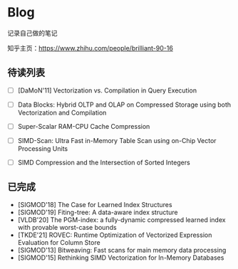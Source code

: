 # Blog

记录自己做的笔记

知乎主页：https://www.zhihu.com/people/brilliant-90-16





## 待读列表

- [ ] [DaMoN'11] Vectorization vs. Compilation in Query Execution
- [ ] Data Blocks: Hybrid OLTP and OLAP on Compressed Storage using both Vectorization and Compilation
- [ ] Super-Scalar RAM-CPU Cache Compression
- [ ] SIMD-Scan: Ultra Fast in-Memory Table Scan using on-Chip Vector Processing Units
- [ ] SIMD Compression and the Intersection of Sorted Integers



## 已完成

- [SIGMOD'18] The Case for Learned Index Structures
- [SIGMOD'19] Fiting-tree: A data-aware index structure
- [VLDB'20] The PGM-index: a fully-dynamic compressed learned index with provable worst-case bounds
- [TKDE'21] ROVEC: Runtime Optimization of Vectorized Expression Evaluation for Column Store
- [SIGMOD'13] Bitweaving: Fast scans for main memory data processing
- [SIGMOD'15] Rethinking SIMD Vectorization for In-Memory Databases
